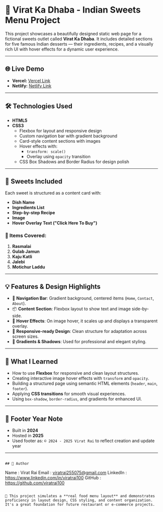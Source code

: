 # 🍨 Virat Ka Dhaba - Indian Sweets Menu Project

This project showcases a beautifully designed static web page for a fictional sweets outlet called **Virat Ka Dhaba**. It includes detailed sections for five famous Indian desserts — their ingredients, recipes, and a visually rich UI with hover effects for a dynamic user experience.

---

## 🌐 Live Demo

- **Vercel:** [Vercel Link](https://css-recipe-project-by-viratrai.vercel.app/)
- **Netlify:** [Netlify Link](https://css-recipe-project-by-viratrai.netlify.app/)

---

## 🛠️ Technologies Used

- **HTML5**
- **CSS3**
  - Flexbox for layout and responsive design
  - Custom navigation bar with gradient background
  - Card-style content sections with images
  - Hover effects with:
    - `transform: scale()`
    - Overlay using `opacity` transition
  - CSS Box Shadows and Border Radius for design polish

---

## 🍰 Sweets Included

Each sweet is structured as a content card with:

- **Dish Name**
- **Ingredients List**
- **Step-by-step Recipe**
- **Image**
- **Hover Overlay Text ("Click Here To Buy")**

### 🧁 Items Covered:
1. **Rasmalai**
2. **Gulab Jamun**
3. **Kaju Katli**
4. **Jalebi**
5. **Motichur Laddu**

---

## 💡 Features & Design Highlights

- 🧭 **Navigation Bar**: Gradient background, centered items (`Home`, `Contact`, `About`).
- 📦 **Content Section**: Flexbox layout to show text and image side-by-side.
- 🎯 **Hover Effects**: On image hover, it scales up and displays a transparent overlay.
- 📱 **Responsive-ready Design**: Clean structure for adaptation across screen sizes.
- 🌈 **Gradients & Shadows**: Used for professional and elegant styling.

---

## 🎯 What I Learned

- How to use **Flexbox** for responsive and clean layout structures.
- Creating interactive image hover effects with `transform` and `opacity`.
- Building a structured page using semantic HTML elements (`header`, `main`, `footer`).
- Applying **CSS transitions** for smooth visual experiences.
- Using `box-shadow`, `border-radius`, and gradients for enhanced UI.

---

## 📝 Footer Year Note
  - Built in **2024**
  - Hosted in **2025**
  - Used footer as: `© 2024 - 2025 Virat Rai` to reflect creation and update year

---

```

## 📝 Author

```
Name     : Virat Rai
Email    : viratrai255075@gmail.com
LinkedIn : https://www.linkedin.com/in/viratrai100
GitHub   : https://github.com/viratrai100
```

🌟 This project simulates a **real food menu layout** and demonstrates proficiency in layout design, CSS styling, and content organization. It's a great foundation for future restaurant or e-commerce projects.